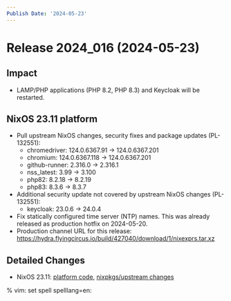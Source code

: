 ```yaml
---
Publish Date: '2024-05-23'
---
```


# Release 2024_016 (2024-05-23)

## Impact

- LAMP/PHP applications (PHP 8.2, PHP 8.3) and Keycloak will be restarted.

## NixOS 23.11 platform

- Pull upstream NixOS changes, security fixes and package updates (PL-132551):
  - chromedriver: 124.0.6367.91 -> 124.0.6367.201
  - chromium: 124.0.6367.118 -> 124.0.6367.201
  - github-runner: 2.316.0 -> 2.316.1
  - nss_latest: 3.99 -> 3.100
  - php82: 8.2.18 -> 8.2.19
  - php83: 8.3.6 -> 8.3.7
- Additional security update not covered by upstream NixOS changes (PL-132551):
  - keycloak: 23.0.6 -> 24.0.4
- Fix statically configured time server (NTP) names. This was already released as production hotfix on 2024-05-20.
- Production channel URL for this release: https://hydra.flyingcircus.io/build/427040/download/1/nixexprs.tar.xz

## Detailed Changes

- NixOS 23.11: [platform code](https://github.com/flyingcircusio/fc-nixos/compare/fc/r2024_015/23.11...6b3596594ff47e72e0bb11e663dbf4da22889517),
 [nixpkgs/upstream changes](https://github.com/flyingcircusio/nixpkgs/compare/74af142a49fdd56119868d5d77cac55801b2953a...2b151fba3ac708c04ae98c0bd2e4efd18869e80d)

% vim: set spell spelllang=en:
